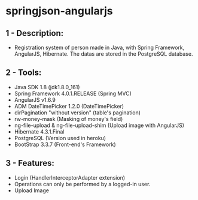 # springjson-angularjs

## 1 - Description:

- Registration system of person made in Java, with Spring Framework, AngularJS, Hibernate. The datas are stored in the PostgreSQL database.

## 2 - Tools:

- Java SDK 1.8 (jdk1.8.0_161)
- Spring Framework 4.0.1.RELEASE (Spring MVC)
- AngularJS v1.6.9
- ADM DateTimePicker 1.2.0 (DateTimePicker)
- dirPagination "without version" (table's pagination)
- rw-money-mask (Masking of money's field)
- ng-file-upload & ng-file-upload-shim (Upload image with AngularJS)
- Hibernate 4.3.1.Final
- PostgreSQL (Version used in heroku)
- BootStrap 3.3.7 (Front-end's Framework)

## 3 - Features:

- Login (HandlerInterceptorAdapter extension)
- Operations can only be performed by a logged-in user.
- Upload Image
